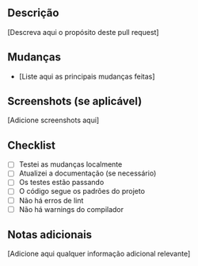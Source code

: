 ## Descrição

[Descreva aqui o propósito deste pull request]

## Mudanças

- [Liste aqui as principais mudanças feitas]

## Screenshots (se aplicável)

[Adicione screenshots aqui]

## Checklist

- [ ] Testei as mudanças localmente
- [ ] Atualizei a documentação (se necessário)
- [ ] Os testes estão passando
- [ ] O código segue os padrões do projeto
- [ ] Não há erros de lint
- [ ] Não há warnings do compilador

## Notas adicionais

[Adicione aqui qualquer informação adicional relevante]
